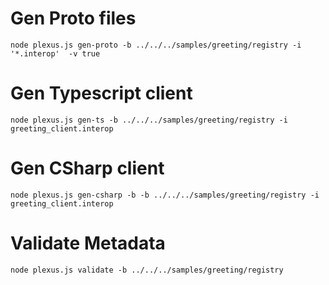 
# Gen Proto files

```
node plexus.js gen-proto -b ../../../samples/greeting/registry -i '*.interop'  -v true
```

# Gen Typescript client

```
node plexus.js gen-ts -b ../../../samples/greeting/registry -i greeting_client.interop
```

# Gen CSharp client

```
node plexus.js gen-csharp -b -b ../../../samples/greeting/registry -i greeting_client.interop
```

# Validate Metadata

```
node plexus.js validate -b ../../../samples/greeting/registry
```

